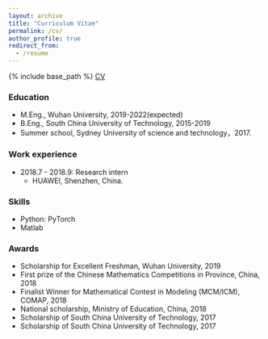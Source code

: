 ```yaml
---
layout: archive
title: "Curriculum Vitae"
permalink: /cv/
author_profile: true
redirect_from:
  - /resume
---
```

{% include base_path %}
<a href="https://Zerg-Overmind.github.io/assets/Quankai_Gao_s_CV.pdf" target="_blank">CV</a>
### Education
* M.Eng., Wuhan University, 2019-2022(expected)
* B.Eng., South China University of Technology, 2015-2019
* Summer school, Sydney University of science and technology，2017.

### Work experience
* 2018.7 - 2018.9: Research intern
  * HUAWEI, Shenzhen, China.

  
### Skills
* Python: PyTorch
* Matlab

### Awards
* Scholarship for Excellent Freshman, Wuhan University, 2019
* First prize of the Chinese Mathematics Competitions in Province, China, 2018
* Finalist Winner for Mathematical Contest in Modeling (MCM/ICM), COMAP, 2018
* National scholarship, Ministry of Education, China, 2018
* Scholarship of South China University of Technology, 2017
* Scholarship of South China University of Technology, 2017
